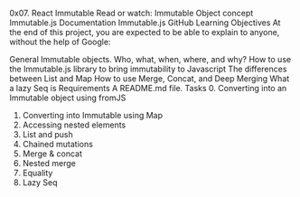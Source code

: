 0x07. React Immutable
Read or watch:
Immutable Object concept
Immutable.js Documentation
Immutable.js GitHub
Learning Objectives
At the end of this project, you are expected to be able to explain to anyone, without the help of Google:

General
Immutable objects. Who, what, when, where, and why?
How to use the Immutable.js library to bring immutability to Javascript
The differences between List and Map
How to use Merge, Concat, and Deep Merging
What a lazy Seq is
Requirements
A README.md file.
Tasks
 0. Converting into an Immutable object using fromJS
 1. Converting into Immutable using Map
 2. Accessing nested elements
 3. List and push
 4. Chained mutations
 5. Merge & concat
 6. Nested merge
 7. Equality
 8. Lazy Seq
